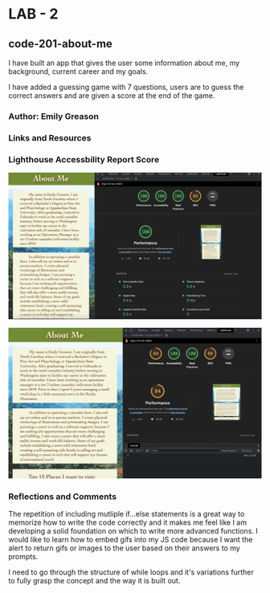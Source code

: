 # LAB - 2

## code-201-about-me

I have built an app that gives the user some information about me, my background, current career and my goals. 

I have added a guessing game with 7 questions, users are to guess the correct answers and are given a score at the end of the game. 

### Author: Emily Greason

### Links and Resources

### Lighthouse Accessbility Report Score

![Lighthouse Accessibility Score](/img/Lighthouse-Screenshot.jpg)

![Lighthouse Accessibility Score](/img/Lighthouse-Accessibility-Score-Lab%203.jpg)

### Reflections and Comments

The repetition of including mutliple if...else statements is a great way to memorize how to write the code correctly and it makes me feel like I am developing a solid foundation on which to write more advanced functions. I would like to learn how to embed gifs into my JS code because I want the alert to return gifs or images to the user based on their answers to my prompts. 

I need to go through the structure of while loops and it's variations further to fully grasp the concept and the way it is built out. 